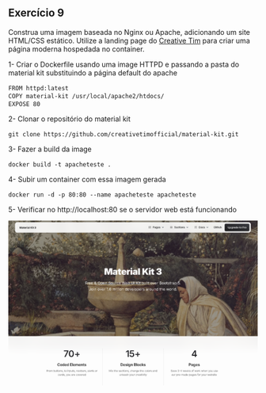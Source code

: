 ## Exercício 9

Construa uma imagem baseada no Nginx ou Apache, adicionando um site HTML/CSS estático. Utilize a landing page do [Creative Tim](https://github.com/creativetimofficial/material-kit?tab=readme-ov-file#quick-start) para criar uma página moderna hospedada no container.

1- Criar o Dockerfile usando uma image HTTPD e passando a pasta do material kit substituindo a página default do apache

```
FROM httpd:latest
COPY material-kit /usr/local/apache2/htdocs/
EXPOSE 80
```

2- Clonar o repositório do material kit

```
git clone https://github.com/creativetimofficial/material-kit.git
```

3- Fazer a build da image

```
docker build -t apacheteste . 
```

4- Subir um container com essa imagem gerada

```
docker run -d -p 80:80 --name apacheteste apacheteste  
```

5- Verificar no http://localhost:80 se o servidor web está funcionando

![Imagem do site](image1.png)